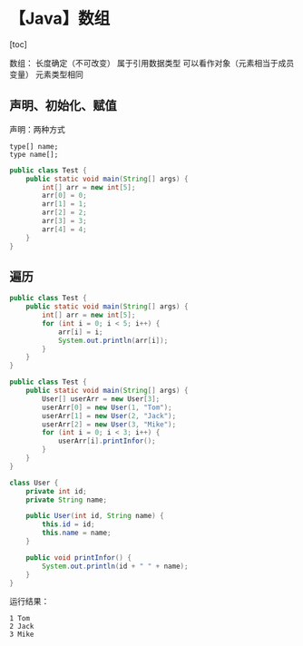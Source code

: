 # 【Java】数组



[toc]



数组：
	长度确定（不可改变）
	属于引用数据类型
	可以看作对象（元素相当于成员变量）
	元素类型相同



## 声明、初始化、赋值

声明：两种方式

```
type[] name;
type name[];
```

```java
public class Test {
	public static void main(String[] args) {
		int[] arr = new int[5];
		arr[0] = 0;
		arr[1] = 1;
		arr[2] = 2;
		arr[3] = 3;
		arr[4] = 4;
	}
}
```



## 遍历

```java
public class Test {
	public static void main(String[] args) {
		int[] arr = new int[5];
		for (int i = 0; i < 5; i++) {
			arr[i] = i;
			System.out.println(arr[i]);
		}
	}
}
```



```java
public class Test {
	public static void main(String[] args) {
		User[] userArr = new User[3];
		userArr[0] = new User(1, "Tom");
		userArr[1] = new User(2, "Jack");
		userArr[2] = new User(3, "Mike");
		for (int i = 0; i < 3; i++) {
			userArr[i].printInfor();
		}
	}
}

class User {
	private int id;
	private String name;

	public User(int id, String name) {
		this.id = id;
		this.name = name;
	}

	public void printInfor() {
		System.out.println(id + " " + name);
	}
}
```

运行结果：

```
1 Tom
2 Jack
3 Mike
```





